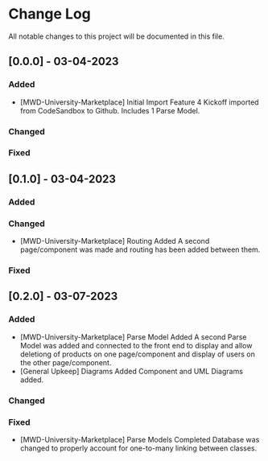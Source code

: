
# Change Log
All notable changes to this project will be documented in this file.

## [0.0.0] - 03-04-2023
 
### Added
- [MWD-University-Marketplace] Initial Import
  Feature 4 Kickoff imported from CodeSandbox to Github. Includes 1 Parse Model.
 
### Changed
 
### Fixed
 
## [0.1.0] - 03-04-2023
 
### Added
 
### Changed
  - [MWD-University-Marketplace] Routing Added
    A second page/component was made and routing has been added between them.
 
### Fixed
 
## [0.2.0] - 03-07-2023
 
### Added
  - [MWD-University-Marketplace] Parse Model Added
    A second Parse Model was added and connected to the front end to display and allow deletiong of products on one page/component and display of users on the other page/component.
  - [General Upkeep] Diagrams Added
    Component and UML Diagrams added.
   
### Changed
 
### Fixed
  - [MWD-University-Marketplace] Parse Models Completed
    Database was changed to properly account for one-to-many linking between classes.

